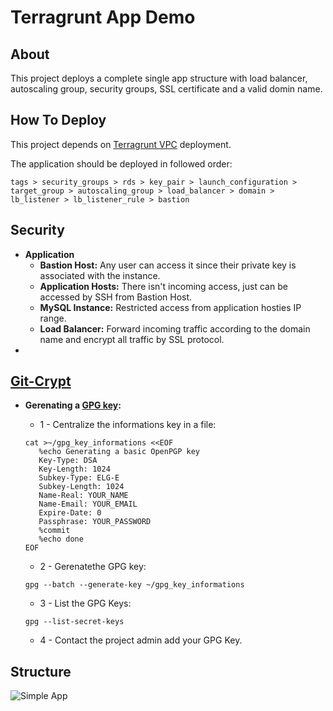 # Terragrunt App Demo

## About

This project deploys a complete single app structure with load balancer, autoscaling group, security groups, SSL certificate and a valid domin name.

## How To Deploy

This project depends on [Terragrunt VPC](https://github.com/Dev-Marques-Ops-Live-Infrastructure/terragrunt-vpc) deployment.

The application should be deployed in followed order:
```
tags > security_groups > rds > key_pair > launch_configuration > target_group > autoscaling_group > load_balancer > domain > lb_listener > lb_listener_rule > bastion
```

## Security

- **Application**
  - **Bastion Host:** Any user can access it since their private key is associated with the instance.
  - **Application Hosts:** There isn't incoming access, just can be accessed by SSH from Bastion Host.
  - **MySQL Instance:** Restricted access from application hosties IP range.
  - **Load Balancer:** Forward incoming traffic according to the domain name and encrypt all traffic by SSL protocol.
- 
## [Git-Crypt](https://github.com/AGWA/git-crypt)
  - **Gerenating a [GPG key](https://www.gnupg.org/documentation/manuals/gnupg/Unattended-GPG-key-generation.html):**
    - 1 - Centralize the informations key in a file:
  
    ```
    cat >~/gpg_key_informations <<EOF
       %echo Generating a basic OpenPGP key
       Key-Type: DSA
       Key-Length: 1024
       Subkey-Type: ELG-E
       Subkey-Length: 1024
       Name-Real: YOUR_NAME
       Name-Email: YOUR_EMAIL
       Expire-Date: 0
       Passphrase: YOUR_PASSWORD
       %commit
       %echo done
    EOF
    ``` 

    - 2 - Gerenatethe GPG key:
    ```
    gpg --batch --generate-key ~/gpg_key_informations
    ``` 
    - 3 - List the GPG Keys:
    ```
    gpg --list-secret-keys
    ```
    - 4 - Contact the project admin add your GPG Key.

## Structure

![Simple App](https://user-images.githubusercontent.com/5325106/164715583-09cbabc3-f554-401f-8312-f2233fcd52a2.png)